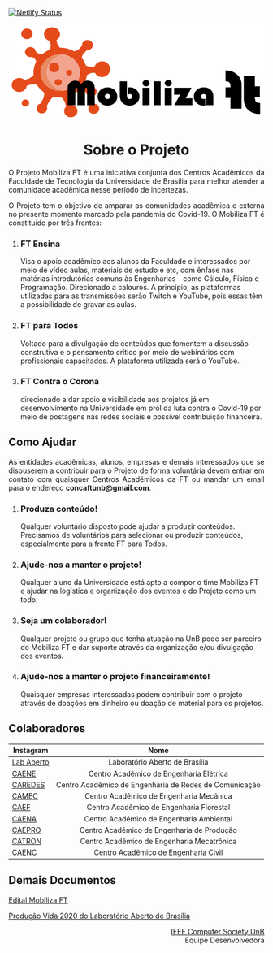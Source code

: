 [![Netlify Status](https://api.netlify.com/api/v1/badges/19a0350f-fc0c-4dc3-aa0e-d3ca21d9a718/deploy-status)](https://app.netlify.com/sites/mobilizaft/deploys)

<p align="center"> <img src="img/logo-readme.png" /> </p>
<!-- Corpo importante do README -->
<h1 align="center">Sobre o Projeto</h1>
<p align="justify">
    O Projeto Mobiliza FT é uma iniciativa conjunta dos Centros Acadêmicos da Faculdade de Tecnologia da Universidade de Brasília para melhor atender a comunidade acadêmica nesse período de incertezas.
</p>
<p align="justify">
O Projeto tem o objetivo de amparar as comunidades acadêmica e externa no presente momento marcado pela pandemia do Covid-19. O Mobiliza FT é constituído por três frentes:
</p>
<ol>
    <li>
        <h3>FT Ensina</h3>
        <p>Visa o apoio acadêmico aos alunos da Faculdade e interessados por meio de vídeo aulas, materiais de estudo e etc, com ênfase nas matérias introdutórias comuns às Engenharias - como Cálculo, Física e Programação. Direcionado a calouros. A princípio, as plataformas utilizadas para as transmissões serão Twitch e YouTube, pois essas têm a possibilidade de gravar as aulas.</p>
    </li>
    <li>
        <h3>FT para Todos</h3>
        <p>Voltado para a divulgação de conteúdos que fomentem a discussão construtiva e o pensamento crítico por meio de webinários com profissionais capacitados. A plataforma utilizada será o YouTube.</p>
    </li>
    <li>
        <h3>FT Contra o Corona</h3>
        <p>direcionado a dar apoio e visibilidade aos projetos já em desenvolvimento na Universidade em prol da luta contra o Covid-19 por meio de postagens nas redes sociais e possível contribuição financeira.</p>
    </li>
</ol>

<h2> Como Ajudar </h2>
<p align="justify">
   As entidades acadêmicas, alunos, empresas e demais interessados que se dispuserem a contribuir para o Projeto de forma voluntária devem entrar em contato com quaisquer Centros Acadêmicos da FT ou mandar um email para o endereço <b>concaftunb@gmail.com</b>.
</p>
<ol>
    <li>
        <h3>Produza conteúdo!</h3>
        <p>Qualquer voluntário disposto pode ajudar a produzir conteúdos. Precisamos de voluntários para selecionar ou produzir conteúdos, especialmente para a frente FT para Todos.</p>
    </li>
    <li>
        <h3>Ajude-nos a manter o projeto!</h3>
        <p>Qualquer aluno da Universidade está apto a compor o time Mobiliza FT e ajudar na logística e organização dos eventos e do Projeto como um todo.</p>
    </li>
    <li>
        <h3>Seja um colaborador!</h3>
        <p>Qualquer projeto ou grupo que tenha atuação na UnB pode ser parceiro do Mobiliza FT e dar suporte através da organização e/ou divulgação dos eventos.</p>
    </li>
    <li>
        <h3>Ajude-nos a manter o projeto financeiramente!</h3>
        <p>Quaisquer empresas interessadas podem contribuir com o projeto através de doações em dinheiro ou doação de material para os projetos.</p>
    </li>
</ol>

<!-- Colaboradores em tabela -->
<h2> Colaboradores </h2>


<!-- Colaboradores por tabela  -->
Instagram | Nome
----------| :------:
[Lab Aberto](https://www.instagram.com/laboratorioaberto/)	| Laboratório Aberto de Brasília
[CAENE](https://www.instagram.com/caeneunb/)				| Centro Acadêmico de Engenharia Elétrica
[CAREDES](https://www.instagram.com/caredeseng/)			| Centro Acadêmico de Engenharia de Redes de Comunicação
[CAMEC](https://www.instagram.com/enmcamec/) 				| Centro Acadêmico de Engenharia Mecânica
[CAEF](https://www.instagram.com/caefunb/) 				| Centro Acadêmico de Engenharia Florestal
[CAENA](https://www.instagram.com/caenaunb/)			| Centro Acadêmico de Engenharia Ambiental
[CAEPRO](https://www.instagram.com/caepro.unb/)			| Centro Acadêmico de Engenharia de Produção
[CATRON](https://www.instagram.com/catron.unb/)			| Centro Acadêmico de Engenharia Mecatrônica
[CAENC](https://www.instagram.com/caencunb/)			| Centro Acadêmico de Engenharia Civil


<!-- Documentos relevantes para o projeto -->
<h2> Demais Documentos </h2>
<a href="https://docs.google.com/document/d/1FtzCi0b99QDL-CNHa_JAtD_KFNBIH3YCd6VNJ0Qeu_Q"> Edital Mobiliza FT </a>

<a href="http://www.laboratorioaberto.com.br/producao-vida-2020/"> Produção Vida 2020 do Laboratório Aberto de Brasília</a>

<p align="right"><a href="https://github.com/IEEEComputerSocietyUNB">IEEE Computer Society UnB</a><br> Equipe Desenvolvedora </p>